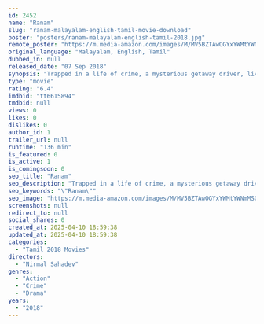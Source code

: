 ```yaml
---
id: 2452
name: "Ranam"
slug: "ranam-malayalam-english-tamil-movie-download"
poster: "posters/ranam-malayalam-english-tamil-2018.jpg"
remote_poster: "https://m.media-amazon.com/images/M/MV5BZTAwOGYxYWMtYWNmMS00MTA4LTkyN2UtMjBkOWIxMTNjZTAxXkEyXkFqcGdeQXVyMjkxNzQ1NDI@._V1_SX300.jpg"
original_language: "Malayalam, English, Tamil"
dubbed_in: null
released_date: "07 Sep 2018"
synopsis: "Trapped in a life of crime, a mysterious getaway driver, lives with this code of conduct and protects his only friend. When he meets someone who can potentially change his entire world, he yearns at a chance for redemption."
type: "movie"
rating: "6.4"
imdbid: "tt6615894"
tmdbid: null
views: 0
likes: 0
dislikes: 0
author_id: 1
trailer_url: null
runtime: "136 min"
is_featured: 0
is_active: 1
is_comingsoon: 0
seo_title: "Ranam"
seo_description: "Trapped in a life of crime, a mysterious getaway driver, lives with this code of conduct and protects his only friend. When he meets someone who can potentially change his entire world, he yearns at a chance for redemption."
seo_keywords: "\"Ranam\""
seo_image: "https://m.media-amazon.com/images/M/MV5BZTAwOGYxYWMtYWNmMS00MTA4LTkyN2UtMjBkOWIxMTNjZTAxXkEyXkFqcGdeQXVyMjkxNzQ1NDI@._V1_SX300.jpg"
screenshots: null
redirect_to: null
social_shares: 0
created_at: 2025-04-10 18:59:38
updated_at: 2025-04-10 18:59:38
categories:
  - "Tamil 2018 Movies"
directors:
  - "Nirmal Sahadev"
genres:
  - "Action"
  - "Crime"
  - "Drama"
years:
  - "2018"
---
```

